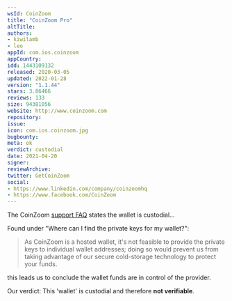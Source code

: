 ```yaml
---
wsId: CoinZoom
title: "CoinZoom Pro"
altTitle: 
authors:
- kiwilamb
- leo
appId: com.ios.coinzoom
appCountry: 
idd: 1443109132
released: 2020-03-05
updated: 2022-01-28
version: "1.1.44"
stars: 3.86466
reviews: 133
size: 94381056
website: http://www.coinzoom.com
repository: 
issue: 
icon: com.ios.coinzoom.jpg
bugbounty: 
meta: ok
verdict: custodial
date: 2021-04-20
signer: 
reviewArchive:
twitter: GetCoinZoom
social:
- https://www.linkedin.com/company/coinzoomhq
- https://www.facebook.com/CoinZoom
---
```


The CoinZoom [support FAQ](https://www.coinzoom.com/support/) states the wallet
is custodial... 

Found under "Where can I find the private keys for my wallet?":

> As CoinZoom is a hosted wallet, it's not feasible to provide the private keys
  to individual wallet addresses; doing so would prevent us from taking
  advantage of our secure cold-storage technology to protect your funds.

this leads us to conclude the wallet funds are in control of the provider.

Our verdict: This 'wallet' is custodial and therefore **not verifiable**.
